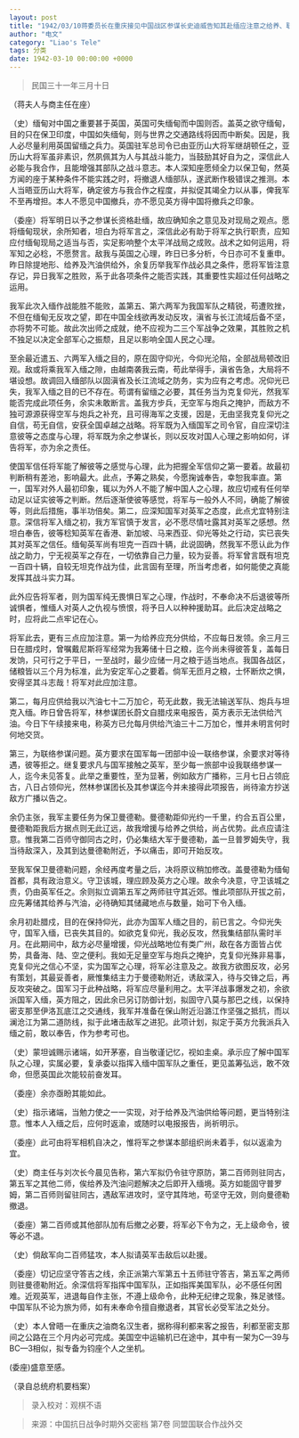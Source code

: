 ```yaml
---
layout: post
title: "1942/03/10蒋委员长在重庆接见中国战区参谋长史迪威告知其赴缅应注意之给养、联络参谋等问题谈话记录"
author: "电文"
category: "Liao's Tele"
tags: 分类
date: 1942-03-10 00:00:00 +0000
---
```


> 民国三十一年三月十日


（蒋夫人与商主任在座）

（史）缅甸对中国之重要甚于英国，英国可失缅甸而中国则否。盖英之欲守缅甸，目的只在保卫印度，中国如失缅甸，则与世界之交通路线将因而中断矣。因是，我人必尽量利用英国留缅之兵力。英国驻军总司令已由亚历山大将军继胡顿任之，亚历山大将军虽非素识，然夙佩其为人与其战斗能力，当鼓励其好自为之，深信此人必能与我合作，且能增强其部队之战斗意志。本人深知座愿倾全力以保卫甸，然英方闻的座于某种条件不能实践之时，将撤退人缅部队，遂武断作极错误之推测。本人当晤亚历山大将军，确定彼方与我合作之程度，并拟促其竭全力以从事，俾我军不至再增担。本人不愿见中国撤兵，亦不愿见英方得中国将撤兵之印象。

（委座）将军明日以予之参谋长资格赴缅，故应确知余之意见及对现局之观点。愿将缅甸现状，余所知者，坦白为将军言之，深信此必有助于将军之执行职责，应知应付缅甸现局之适当与否，实足影响整个太平洋战局之成败。战术之如何运用，将军知之必稔，不愿赘言。敌我与英国之心理，昨日已多分析，今日亦可不复重申。昨日除提地形、给养及汽油供给外，余复历举我军作战必具之条件，愿将军皆注意存记，异日我军之胜败，系于此各项条件之能否实践，其重要性实超过任何战略之运用。

我军此次入缅作战能胜不能败，盖第五、第六两军为我国军队之精锐，苟遭败挫，不但在缅甸无反攻之望，即在中国全线欲再发动反攻，滇省与长江流域后备不坚，亦将势不可能。故此次出师之成就，绝不应视为二三个军战争之效果，其胜败之机不独足以决定全部军心之振颓，且足以影响全国人民之心理。

至余最近遣五、六两军入缅之目的，原在固守仰光，今仰光沦陷，全部战局顿改旧观。敌或将乘我军入缅之隙，由越南袭我云南，苟此举得手，滇省告急，大局将不堪设想。故调回入缅部队以固滇省及长江流域之防务，实为应有之考虑。况仰光已失，我军入缅之目的已不存在。苟谓有留缅之必要，其任务当为克复仰光，然我军能否完成此项任务，余实未敢断言。盖我方步兵，无空军与炮兵之掩护，而敌方不独可源源获得空军与炮兵之补充，且可得海军之支援，因是，无由坚我克复仰光之自信，苟无自信，安获全国卓越之战略。将军既为入缅国军之司令官，自应深切注意彼等之态度与心理，将军既为余之参谋长，则以反攻对国人心理之影响如何，详告将军，亦为余之责任。

使国军信任将军能了解彼等之感觉与心理，此为把握全军信仰之第一要着。故最初判断稍有差池，影响最大。此点，予筹之熟矣，今愿掬诚奉告，幸恕我率直。第一，国军对外人最初印象，辄以为外人不能了解中国人之心理，故应切戒有任何举动足以证实彼等之判断。然后逐渐使彼等感觉，将军与一般外人不同，确能了解彼等，则此后措施，事半功倍矣。第二，应深知国军对英军之态度，此点尤宜特别注意。深信将军入缅之初，我方军官慎于发言，必不愿尽情吐露其对英军之感想。然坦白奉告，彼等稔知英军在香港、新加坡、马来西亚、仰光等处之行动，实已丧失其对英军之信任。缅甸英军尚有坦克一百四十辆，此说固确，然我军不愿认此为作战之助力，宁无视英军之存在，一切依靠自己力量，较为妥善。将军曾言既有坦克一百四十辆，自较无坦克作战为佳，此言固有至理，所当考虑者，如何能使之真能发挥其战斗实力耳。

此外应告将军者，则为国军纯无畏惧日军之心理，作战时，不奉命决不后退彼等所诚惧者，惟缅人对英人之仇视与愤恨，将予日人以种种援助耳。此后决定战略之时，应将此二点牢记在心。

将军此去，更有三点应加注意。第一为给养应充分供给，不应每日发领。余三月三日在腊戍时，曾嘱戴尼斯将军经常为我筹储十日之粮，迄今尚未得彼答复，盖每日发饷，只可行之于平日，一至战时，最少应储一月之粮于适当地点。我国各战区，储粮皆以三个月为标准，此为安定军心之要着。倘军无匝月之粮，士怀断炊之惧，安得坚其斗志哉！将军对此应加注意。

第二，每月应供给我以汽油七十二万加仑，苟无此数，我无法输送军队、炮兵与坦克入缅。昨日曾告将军，林参谋团长蔚文自腊戍来电报告，英方表示无法供给汽油。今日下午续接来电，称英方已允每月供给汽油三十二万加仑，惟并未明言何时何地交货。

第三，为联络参谋问题。英方要求在国军每一团部中设一联络参谋，余要求对等待遇，彼等拒之。继复要求凡与国军接触之英军，至少每一旅部中设我联络参谋一人，迄今未见答复。此举之重要性，至为显著，例如敌方广播称，三月七日占领庇古，八日占领仰光，然林参谋团长及其参谋迄今并未接得此项报告，尚待渝方抄送敌方广播以告之。

余仍主张，我军主要任务为保卫曼德勒。曼德勒距仰光约一千里，约合五百公里，曼德勒距我后方据点则无此辽远，故我增援与给养之供给，尚占优势。此点应请注意。惟我第二百师守御同古之时，仍必集结大军于曼德勒，盖一旦普罗姆失守，我当待敌深入，及其到达曼德勒附近，予以痛击，即可开始反攻。

至我军保卫曼德勒问题，余经再度考量之后，决将原议稍加修改。盖曼德勒为缅甸首都，具有政治意义。守卫该城，理应顾及英方之心理。故余今决意，守卫该城之责，仍由英军任之。余则拟立调第五军之两师驻守其近郊。惟此项部队开拔之前，应先筹储其给养与汽油，必待确知其储藏地点与数量，始可下令入缅。

余月初赴腊戍，目的在保持仰光，此亦为国军人缅之目的，前已言之。今仰光失守，国军入缅，已丧失其目的。如欲克复仰光，我必反攻，然我集结部队需时半月。在此期间中，敌方必尽量增援，仰光战略地位有类广州，敌在各方面皆占优势，具备海、陆、空之便利。我如无足量空军与炮兵之掩护，克复仰光殊非易事，克复仰光之信心不坚，实为国军之心理，将军必注意及之。故我方欲图反攻，必另有策划，其最妥善者，厥惟集结主力于曼德勒附近，诱敌深入，待与交锋之后，再反攻突破之。国军习于此种战略，将军应尽量利用之。太平洋战事爆发之初，余欲派国军入缅，英方阻之，因此余已另订防御计划，拟固守八莫与那巴之线，以保持密支那至伊洛瓦底江之交通线，我军并准备在保山附近沿潞江作坚强之抵抗，而以澜沧江为第二道防线，拟于此堵击敌军之进犯。此项计划，拟定于英方允我派兵入缅之前，敢以奉告，作为参考可也。

（史）蒙坦诚赐示诸端，如开茅塞，自当敬谨记忆，视如圭桌。承示应了解中国军队之心理，实属必要，复承委以指挥入缅中国军队之重任，更见盖筹弘远，敢不效命，但愿英国此次能较前奋发耳。

（委座）余亦亟盼其能如此。

（史）指示诸端，当勉力使之一一实现，对于给养及汽油供给等问题，更当特别注意。惟本人入缅之后，应何时返渝，或随时以电报报告，尚祈明示。

（委座）此可由将军相机自决之，惟将军之参谋本部组织尚未着手，似以返渝为宜。

（史）商主任与刘次长今晨见告称，第六军拟仍令驻守原防，第二百师则驻同古，第五军之其他二师，俟给养及汽油问题解决之后即开入缅境。英方如能固守普罗姆，第二百师则留驻同古，遇敌军进攻时，坚守其阵地，苟坚守无效，则向曼德勒撤退。

（委座）第二百师或其他部队加有后撤之必要，将军必下令为之，无上级命令，彼等必不退。

（史）倘敌军向二百师猛攻，本人拟请英军击敌后以赴援。

（委座）切记应坚守答吉之线，余正派第六军第五十五师驻守答吉，第五军之两师则驻曼德勒附近。余深信将军指挥中国军队，正如指挥美国军队，必不感任何困难。近观英军，进退每自作主张，不遵上级命令，此种无纪律之现象，殊足骇怪。中国军队不论为旅为师，如有未奉命令擅自撤退者，其官长必受军法之处分。

（史）本人曾晤一在重庆之油商名汉生者，据称得利都来客之报告，利都至密支那间之公路在三个月内必可完成。美国空中运输机已在途中，其中有一架为C—39与BC—3相似，拟专备为钧座个人之坐机。

(委座)盛意至感。

（录自总统府机要档案）



> 录入校对：观棋不语







> 来源：中国抗日战争时期外交密档 第7卷 同盟国联合作战外交



